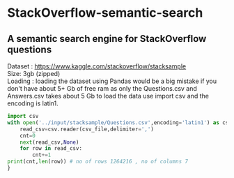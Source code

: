 # StackOverflow-semantic-search
## A semantic search engine for StackOverflow questions
Dataset : https://www.kaggle.com/stackoverflow/stacksample <br />
Size: 3gb (zipped) <br />
Loading : loading the dataset using Pandas would be a big mistake if you don't have about 5+ Gb of free ram as only the Questions.csv and Answers.csv takes about 5 Gb to load the data use import csv and the encoding is latin1. <br />
```python
import csv
with open('../input/stacksample/Questions.csv',encoding='latin1') as csv_file:
    read_csv=csv.reader(csv_file,delimiter=',')
    cnt=0
    next(read_csv,None)
    for row in read_csv:
        cnt+=1
print(cnt,len(row)) # no of rows 1264216 , no of columns 7
}
```
